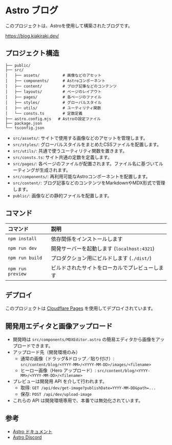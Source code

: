 # Astro ブログ

このプロジェクトは、Astroを使用して構築されたブログです。

https://blog.kiakiraki.dev/

## プロジェクト構造

```
├── public/
├── src/
│   ├── assets/          # 画像などのアセット
│   ├── components/      # Astroコンポーネント
│   ├── content/         # ブログ記事などのコンテンツ
│   ├── layouts/         # ページのレイアウト
│   ├── pages/           # 各ページのファイル
│   ├── styles/          # グローバルスタイル
│   ├── utils/           # ユーティリティ関数
│   └── consts.ts        # 定数定義
├── astro.config.mjs   # Astroの設定ファイル
├── package.json
└── tsconfig.json
```

- `src/assets/`: サイトで使用する画像などのアセットを管理します。
- `src/styles/`: グローバルスタイルをまとめたCSSファイルを配置します。
- `src/utils/`: 共通で使うユーティリティ関数を置きます。
- `src/consts.ts`: サイト共通の定数を定義します。
- `src/pages/`: 各ページのファイルが配置されます。ファイル名に基づいてルーティングが生成されます。
- `src/components/`: 再利用可能なAstroコンポーネントを配置します。
- `src/content/`: ブログ記事などのコンテンツをMarkdownやMDX形式で管理します。
- `public/`: 画像などの静的ファイルを配置します。

## コマンド

| コマンド          | 説明                                           |
| :---------------- | :--------------------------------------------- |
| `npm install`     | 依存関係をインストールします                   |
| `npm run dev`     | 開発サーバーを起動します (`localhost:4321`)    |
| `npm run build`   | プロダクション用にビルドします (`./dist/`)     |
| `npm run preview` | ビルドされたサイトをローカルでプレビューします |

## デプロイ

このプロジェクトは [Cloudflare Pages](https://pages.cloudflare.com/)
を使用してデプロイされています。

## 開発用エディタと画像アップロード

- 開発時は `src/components/MDXEditor.astro` の簡易エディタから画像をアップロードできます。
- アップロード先（開発環境のみ）
  - 通常の画像（ドラッグ&ドロップ／貼り付け）: `src/content/blog/<YYYY-MM>/<YYYY-MM-DD>/images/<filename>`
  - ヒーロー画像（Hero アップロード）: `src/content/blog/<YYYY-MM>/<YYYY-MM-DD>/<filename>`
- プレビューは開発用 API を介して行われます。
  - 取得: `GET /api/dev/get-image?publishDate=YYYY-MM-DD&path=...`
  - 保存: `POST /api/dev/upload-image`
- これらの API は開発環境専用で、本番では無効化されています。

## 参考

- [Astro ドキュメント](https://docs.astro.build/ja/)
- [Astro Discord](https://astro.build/chat)
